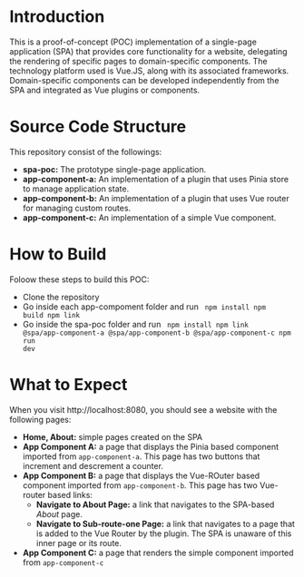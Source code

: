 # Introduction
This is a proof-of-concept (POC) implementation of a single-page application (SPA) that provides core functionality for a website, delegating the rendering of specific pages to domain-specific components. The technology platform used is Vue.JS, along with its associated frameworks. 
Domain-specific components can be developed independently from the SPA and integrated as Vue plugins or components.

# Source Code Structure
This repository consist of the followings:
  * **spa-poc:** The prototype single-page application.
  * **app-component-a:** An implementation of a plugin that uses Pinia store to manage application state.
  * **app-component-b:** An implementation of a plugin that uses Vue router for managing custom routes.
  * **app-component-c:** An implementation of a simple Vue component.

# How to Build
Foloow these steps to build this POC:
 * Clone the repository
 * Go inside each app-compoment folder and run 
    <code>
    	npm install
    	npm build
    	npm link
    </code>
 * Go inside the spa-poc folder and run
      <code>
    	npm install
    	npm link @spa/app-component-a @spa/app-component-b @spa/app-component-c
    	npm run dev
      </code>
 
# What to Expect
When you visit http://localhost:8080, you should see a website with the following pages:
 * **Home, About:** simple pages created on the SPA
 * **App Component A:** a page that displays the Pinia based component imported from <code>app-component-a</code>. This page has two buttons that increment and descrement a counter.
 * **App Component B:** a page that displays the Vue-ROuter based component imported from <code>app-component-b</code>. This page has two Vue-router based links:
    * **Navigate to About Page:** a link that navigates to the SPA-based *About* page.
    * **Navigate to Sub-route-one Page:** a link that navigates to a page that is added to the Vue Router by the plugin. The SPA is unaware of this inner page or its route.
* **App Component C:** a page that renders the simple component imported from <code>app-component-c</code> 
